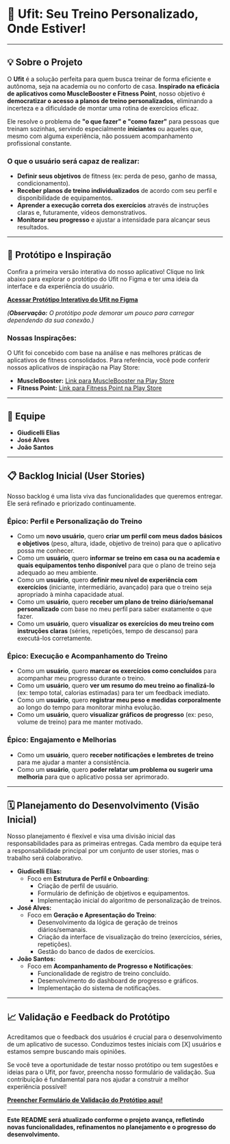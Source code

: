 # 🚀 Ufit: Seu Treino Personalizado, Onde Estiver!

---

## 💡 Sobre o Projeto

O **Ufit** é a solução perfeita para quem busca treinar de forma eficiente e autônoma, seja na academia ou no conforto de casa. **Inspirado na eficácia de aplicativos como MuscleBooster e Fitness Point**, nosso objetivo é **democratizar o acesso a planos de treino personalizados**, eliminando a incerteza e a dificuldade de montar uma rotina de exercícios eficaz.

Ele resolve o problema de **"o que fazer" e "como fazer"** para pessoas que treinam sozinhas, servindo especialmente **iniciantes** ou aqueles que, mesmo com alguma experiência, não possuem acompanhamento profissional constante.

### O que o usuário será capaz de realizar:

* **Definir seus objetivos** de fitness (ex: perda de peso, ganho de massa, condicionamento).
* **Receber planos de treino individualizados** de acordo com seu perfil e disponibilidade de equipamentos.
* **Aprender a execução correta dos exercícios** através de instruções claras e, futuramente, vídeos demonstrativos.
* **Monitorar seu progresso** e ajustar a intensidade para alcançar seus resultados.

---

## 📱 Protótipo e Inspiração

Confira a primeira versão interativa do nosso aplicativo! Clique no link abaixo para explorar o protótipo do Ufit no Figma e ter uma ideia da interface e da experiência do usuário.

**[Acessar Protótipo Interativo do Ufit no Figma](https://embed.figma.com/proto/0i99mwkOk8h94pYmouveeq/DAM?scaling=scale-down&content-scaling=fixed&page-id=0%3A1&node-id=7-3120&starting-point-node-id=6%3A4&embed-host=share)**

*(**Observação:** O protótipo pode demorar um pouco para carregar dependendo da sua conexão.)*

### Nossas Inspirações:

O Ufit foi concebido com base na análise e nas melhores práticas de aplicativos de fitness consolidados. Para referência, você pode conferir nossos aplicativos de inspiração na Play Store:

* **MuscleBooster:** [Link para MuscleBooster na Play Store](https://play.google.com/store/apps/details?id=musclebooster.workout.home.gym.abs.loseweight)
* **Fitness Point:** [Link para Fitness Point na Play Store](https://play.google.com/store/apps/details?id=com.std.fitness.point)

---

## 👥 Equipe

* **Giudicelli Elias**
* **José Alves**
* **João Santos**

---

## 📋 Backlog Inicial (User Stories)

Nosso backlog é uma lista viva das funcionalidades que queremos entregar. Ele será refinado e priorizado continuamente.

### **Épico: Perfil e Personalização do Treino**

* Como um **novo usuário**, quero **criar um perfil com meus dados básicos e objetivos** (peso, altura, idade, objetivo de treino) para que o aplicativo possa me conhecer.
* Como um **usuário**, quero **informar se treino em casa ou na academia e quais equipamentos tenho disponível** para que o plano de treino seja adequado ao meu ambiente.
* Como um **usuário**, quero **definir meu nível de experiência com exercícios** (iniciante, intermediário, avançado) para que o treino seja apropriado à minha capacidade atual.
* Como um **usuário**, quero **receber um plano de treino diário/semanal personalizado** com base no meu perfil para saber exatamente o que fazer.
* Como um **usuário**, quero **visualizar os exercícios do meu treino com instruções claras** (séries, repetições, tempo de descanso) para executá-los corretamente.

### **Épico: Execução e Acompanhamento do Treino**

* Como um **usuário**, quero **marcar os exercícios como concluídos** para acompanhar meu progresso durante o treino.
* Como um **usuário**, quero **ver um resumo do meu treino ao finalizá-lo** (ex: tempo total, calorias estimadas) para ter um feedback imediato.
* Como um **usuário**, quero **registrar meu peso e medidas corporalmente** ao longo do tempo para monitorar minha evolução.
* Como um **usuário**, quero **visualizar gráficos de progresso** (ex: peso, volume de treino) para me manter motivado.

### **Épico: Engajamento e Melhorias**

* Como um **usuário**, quero **receber notificações e lembretes de treino** para me ajudar a manter a consistência.
* Como um **usuário**, quero **poder relatar um problema ou sugerir uma melhoria** para que o aplicativo possa ser aprimorado.

---

## 🗓️ Planejamento do Desenvolvimento (Visão Inicial)

Nosso planejamento é flexível e visa uma divisão inicial das responsabilidades para as primeiras entregas. Cada membro da equipe terá a responsabilidade principal por um conjunto de user stories, mas o trabalho será colaborativo.

* **Giudicelli Elias:**
    * Foco em **Estrutura de Perfil e Onboarding**:
        * Criação de perfil de usuário.
        * Formulário de definição de objetivos e equipamentos.
        * Implementação inicial do algoritmo de personalização de treinos.
* **José Alves:**
    * Foco em **Geração e Apresentação do Treino**:
        * Desenvolvimento da lógica de geração de treinos diários/semanais.
        * Criação da interface de visualização do treino (exercícios, séries, repetições).
        * Gestão do banco de dados de exercícios.
* **João Santos:**
    * Foco em **Acompanhamento de Progresso e Notificações**:
        * Funcionalidade de registro de treino concluído.
        * Desenvolvimento do dashboard de progresso e gráficos.
        * Implementação do sistema de notificações.

---

## 📈 Validação e Feedback do Protótipo

Acreditamos que o feedback dos usuários é crucial para o desenvolvimento de um aplicativo de sucesso. Conduzimos testes iniciais com [X] usuários e estamos sempre buscando mais opiniões.

Se você teve a oportunidade de testar nosso protótipo ou tem sugestões e ideias para o Ufit, por favor, preencha nosso formulário de validação. Sua contribuição é fundamental para nos ajudar a construir a melhor experiência possível!

**[Preencher Formulário de Validação do Protótipo aqui!](https://forms.gle/5jcneiH5jwZHE8zE6)**

---

**Este README será atualizado conforme o projeto avança, refletindo novas funcionalidades, refinamentos no planejamento e o progresso do desenvolvimento.**
